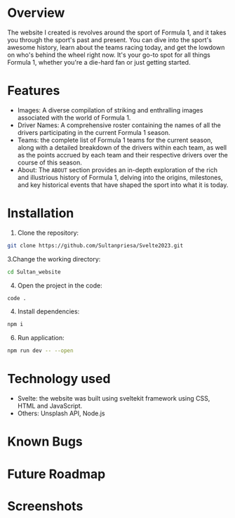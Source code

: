 # Overview
The website I created is revolves around the sport of Formula 1, and it takes you through the sport's past and present. You can dive into the sport's awesome history, learn about the teams racing today, and get the lowdown on who's behind the wheel right now. It's your go-to spot for all things Formula 1, whether you're a die-hard fan or just getting started.


# Features
- Images: A diverse compilation of striking and enthralling images associated with the world of Formula 1.
- Driver Names: A comprehensive roster containing the names of all the drivers participating in the current Formula 1 season.
- Teams:  the complete list of Formula 1 teams for the current season, along with a detailed breakdown of the drivers within each team, as well as the points accrued by each team and their respective drivers over the course of this season.
- About: The `ABOUT` section provides an in-depth exploration of the rich and illustrious history of Formula 1, delving into the origins, milestones, and key historical events that have shaped the sport into what it is today. 


# Installation
1. Clone the repository:
```bash
git clone https://github.com/Sultanpriesa/Svelte2023.git
```
3.Change the working directory:
```bash
cd Sultan_website
```
4. Open the project in the code:
 ```bash
code .
```
4. Install dependencies:
 ```bash
npm i
```
6. Run application:
```bash
npm run dev -- --open
```


# Technology used
- Svelte: the website was built using sveltekit framework using CSS, HTML and JavaScript.
- Others: Unsplash API, Node.js 


# Known Bugs



# Future Roadmap



# Screenshots
